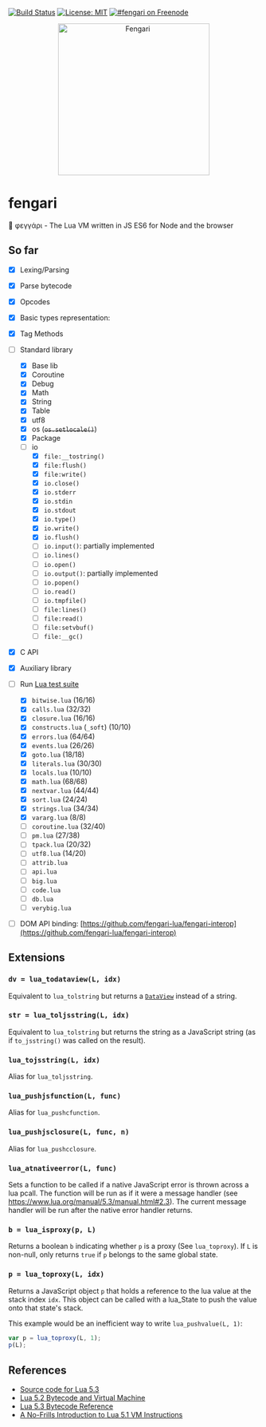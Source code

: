 [![Build Status](https://travis-ci.org/fengari-lua/fengari.svg?branch=master)](https://travis-ci.org/fengari-lua/fengari)
[![License: MIT](https://img.shields.io/badge/License-MIT-yellow.svg)](https://opensource.org/licenses/MIT)
[![#fengari on Freenode](https://img.shields.io/Freenode/%23fengari.png)](https://webchat.freenode.net/?channels=fengari)

<p align="center">
    <img src="https://github.com/fengari-lua/fengari/raw/master/logo.png" alt="Fengari" width="304" height="304">
</p>


# fengari

🐺 φεγγάρι - The Lua VM written in JS ES6 for Node and the browser

## So far

- [x] Lexing/Parsing
- [x] Parse bytecode
- [x] Opcodes
- [x] Basic types representation:
- [x] Tag Methods
- [ ] Standard library
    - [x] Base lib
    - [x] Coroutine
    - [x] Debug
    - [x] Math
    - [x] String
    - [x] Table
    - [x] utf8
    - [x] os (~~`os.setlocale()`~~)
    - [x] Package
    - [ ] io
        - [x] `file:__tostring()`
        - [x] `file:flush()`
        - [x] `file:write()`
        - [x] `io.close()`
        - [x] `io.stderr`
        - [x] `io.stdin`
        - [x] `io.stdout`
        - [x] `io.type()`
        - [x] `io.write()`
        - [x] `io.flush()`
        - [ ] `io.input()`: partially implemented
        - [ ] `io.lines()`
        - [ ] `io.open()`
        - [ ] `io.output()`: partially implemented
        - [ ] `io.popen()`
        - [ ] `io.read()`
        - [ ] `io.tmpfile()`
        - [ ] `file:lines()`
        - [ ] `file:read()`
        - [ ] `file:setvbuf()`
        - [ ] `file:__gc()`
- [x] C API
- [x] Auxiliary library
- [ ] Run [Lua test suite](https://github.com/lua/tests)
    - [x] `bitwise.lua` (16/16)
    - [x] `calls.lua` (32/32)
    - [x] `closure.lua` (16/16)
    - [x] `constructs.lua` (`_soft`) (10/10)
    - [x] `errors.lua` (64/64)
    - [x] `events.lua` (26/26)
    - [x] `goto.lua` (18/18)
    - [x] `literals.lua` (30/30)
    - [x] `locals.lua` (10/10)
    - [x] `math.lua` (68/68)
    - [x] `nextvar.lua` (44/44)
    - [x] `sort.lua` (24/24)
    - [x] `strings.lua` (34/34)
    - [x] `vararg.lua` (8/8)
    - [ ] `coroutine.lua` (32/40)
    - [ ] `pm.lua` (27/38)
    - [ ] `tpack.lua` (20/32)
    - [ ] `utf8.lua` (14/20)
    - [ ] `attrib.lua`
    - [ ] `api.lua`
    - [ ] `big.lua`
    - [ ] `code.lua`
    - [ ] `db.lua`
    - [ ] `verybig.lua`
- [ ] DOM API binding: [https://github.com/fengari-lua/fengari-interop](https://github.com/fengari-lua/fengari-interop)


## Extensions

### `dv = lua_todataview(L, idx)`

Equivalent to `lua_tolstring` but returns a [`DataView`](https://developer.mozilla.org/en-US/docs/Web/JavaScript/Reference/Global_Objects/DataView) instead of a string.


### `str = lua_toljsstring(L, idx)`

Equivalent to `lua_tolstring` but returns the string as a JavaScript string (as if `to_jsstring()` was called on the result).


### `lua_tojsstring(L, idx)`

Alias for `lua_toljsstring`.


### `lua_pushjsfunction(L, func)`

Alias for `lua_pushcfunction`.


### `lua_pushjsclosure(L, func, n)`

Alias for `lua_pushcclosure`.


### `lua_atnativeerror(L, func)`

Sets a function to be called if a native JavaScript error is thrown across a lua pcall.
The function will be run as if it were a message handler (see https://www.lua.org/manual/5.3/manual.html#2.3).
The current message handler will be run after the native error handler returns.


### `b = lua_isproxy(p, L)`

Returns a boolean `b` indicating whether `p` is a proxy (See `lua_toproxy`).
If `L` is non-null, only returns `true` if `p` belongs to the same global state.


### `p = lua_toproxy(L, idx)`

Returns a JavaScript object `p` that holds a reference to the lua value at the stack index `idx`.
This object can be called with a lua_State to push the value onto that state's stack.

This example would be an inefficient way to write `lua_pushvalue(L, 1)`:

```js
var p = lua_toproxy(L, 1);
p(L);
````


## References

- [Source code for Lua 5.3](lua.org/source/5.3/)
- [Lua 5.2 Bytecode and Virtual Machine](http://files.catwell.info/misc/mirror/lua-5.2-bytecode-vm-dirk-laurie/lua52vm.html)
- [Lua 5.3 Bytecode Reference](http://the-ravi-programming-language.readthedocs.io/en/latest/lua_bytecode_reference.html)
- [A No-Frills Introduction to Lua 5.1 VM Instructions](http://luaforge.net/docman/83/98/ANoFrillsIntroToLua51VMInstructions.pdf)
